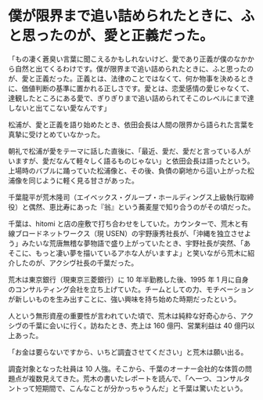 # 僕が限界まで追い詰められたときに、ふと思ったのが、愛と正義だった。

「もの凄く蒼臭い言葉に聞こえるかもしれないけど、愛であり正義が僕のなかから自然と出てくるわけです。僕が限界まで追い詰められたときに、ふと思ったのが、愛と正義だった。正義とは、法律のことではなくて、何か物事を決めるときに、価値判断の基準に置かれる正しさです。愛とは、恋愛感情の愛じゃなくて、達観したところにある愛で、ぎりぎりまで追い詰められてそこのレベルにまで達しないと出てこない愛なんです」

松浦が、愛と正義を語り始めたとき、依田会長は人間の限界から語られた言葉を真摯に受けとめていなかった。

朝礼で松浦が愛をテーマに話した直後に、「最近、愛だ、愛だと言っている人がいますが、愛だなんて軽々しく語るものじゃない」と依田会長は語ったという。上場時のバブルに踊っていた松浦像と、その後、負債の窮地から這い上がった松浦像を同じように軽く見る甘さがあった。

千葉龍平が荒木隆司（エイベックス・グループ・ホールディングス上級執行取締役）と偶然、恵比寿にあった『翁』という蕎麦屋で知り合うのがその頃だった。

千葉は、hitomi と店の座敷で打ち合わせをしていた。カウンターで、荒木と有線ブロードネットワークス（現 USEN）の宇野康秀社長が、「沖縄を独立させよう」みたいな荒唐無稽な夢物語で盛り上がっていたとき、宇野社長が突然、「あそこに、もっと凄い夢を描いているアホな人がいますよ」と笑いながら荒木に紹介したのが、アクシヴ社長の千葉だった。

荒木は東京銀行（現東京三菱銀行）に 10 年半勤務した後、1995 年 1 月に自身のコンサルティング会社を立ち上げていた。チームとしての力、モチベーションが新しいものを生み出すことに、強い興味を持ち始めた時期だったという。

人という無形資産の重要性が言われていた頃で、荒木は純粋な好奇心から、アクシヴの千葉に会いに行く。訪ねたとき、売上は 160 億円、営業利益は 40 億円以上あった。

「お金は要らないですから、いちど調査させてください」と荒木は願い出る。

調査対象となった社員は 10 人強。そこから、千葉のオーナー会社的な体質の問題点が複数見えてきた。荒木の書いたレポートを読んで、「へ一つ、コンサルタントって短期間で、こんなことが分かっちゃうんだ」と千葉は驚いたという。
